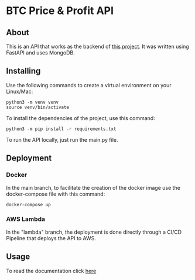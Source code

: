 # BTC Price & Profit API 

## About

This is an API that works as the backend of <a href = "https://bitcoin-chart-project.web.app/">this project</a>. It was written using FastAPI and uses MongoDB. 


## Installing

Use the following commands to create a virtual environment on your Linux/Mac:

```
python3 -m venv venv
source venv/bin/activate
```

To install the dependencies of the project, use this command:

```
python3 -m pip install -r requirements.txt
```

To run the API locally, just run the main.py file.

## Deployment

### Docker

In the main branch, to facilitate the creation of the docker image use the docker-compose file with this command:

```
docker-compose up
```
### AWS Lambda

In the "lambda" branch, the deployment is done directly through a CI/CD Pipeline that deploys the API to AWS.

## Usage
To read the documentation click <a href = "https://oynv41e6xi.execute-api.us-east-1.amazonaws.com/test/help">here</a> 